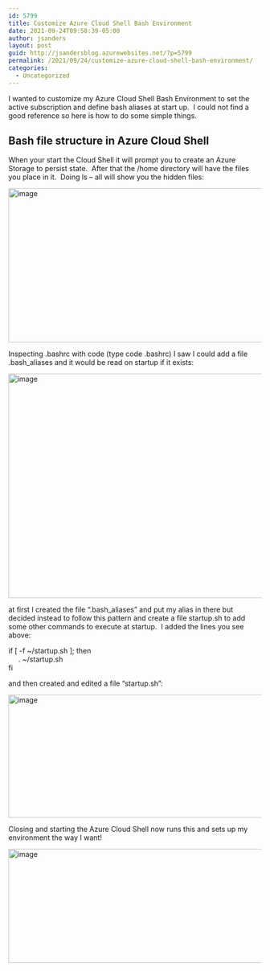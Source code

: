 ```yaml
---
id: 5799
title: Customize Azure Cloud Shell Bash Environment
date: 2021-09-24T09:58:39-05:00
author: jsanders
layout: post
guid: http://jsandersblog.azurewebsites.net/?p=5799
permalink: /2021/09/24/customize-azure-cloud-shell-bash-environment/
categories:
  - Uncategorized
---
```


I wanted to customize my Azure Cloud Shell Bash Environment to set the active subscription and define bash aliases at start up.&nbsp; I could not find a good reference so here is how to do some simple things.

## Bash file structure in Azure Cloud Shell

When your start the Cloud Shell it will prompt you to create an Azure Storage to persist state.&nbsp; After that the /home directory will have the files you place in it.&nbsp; Doing ls – all will show you the hidden files:

[<img loading="lazy" width="723" height="307" title="image" style="display: inline; background-image: none;" alt="image" src="http://jsandersblog.azurewebsites.net/wp-content/uploads/2021/09/image_thumb-19.png" border="0" />](http://jsandersblog.azurewebsites.net/wp-content/uploads/2021/09/image-19.png)

Inspecting .bashrc with code (type code .bashrc) I saw I could add a file .bash_aliases and it would be read on startup if it exists:

[<img loading="lazy" width="555" height="447" title="image" style="display: inline; background-image: none;" alt="image" src="http://jsandersblog.azurewebsites.net/wp-content/uploads/2021/09/image_thumb-20.png" border="0" />](http://jsandersblog.azurewebsites.net/wp-content/uploads/2021/09/image-20.png)

at first I created the file “.bash_aliases” and put my alias in there but decided instead to follow this pattern and create a file startup.sh to add some other commands to execute at startup.&nbsp; I added the lines you see above:

if [ -f ~/startup.sh ]; then  
&nbsp;&nbsp;&nbsp;&nbsp; . ~/startup.sh  
fi

and then created and edited a file “startup.sh”:

[<img loading="lazy" width="550" height="245" title="image" style="display: inline; background-image: none;" alt="image" src="http://jsandersblog.azurewebsites.net/wp-content/uploads/2021/09/image_thumb-21.png" border="0" />](http://jsandersblog.azurewebsites.net/wp-content/uploads/2021/09/image-21.png)

Closing and starting the Azure Cloud Shell now runs this and sets up my environment the way I want!

[<img loading="lazy" width="647" height="227" title="image" style="display: inline; background-image: none;" alt="image" src="http://jsandersblog.azurewebsites.net/wp-content/uploads/2021/09/image_thumb-22.png" border="0" />](http://jsandersblog.azurewebsites.net/wp-content/uploads/2021/09/image-22.png)